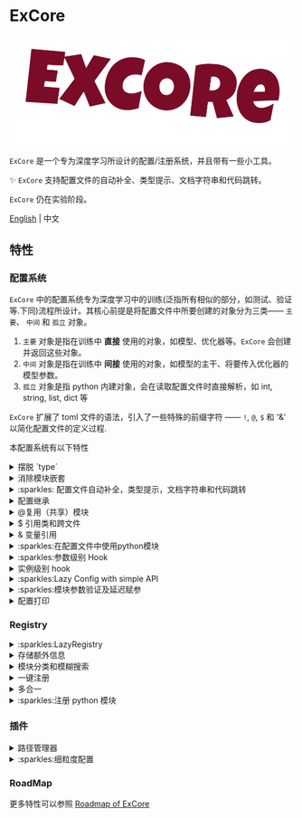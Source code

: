 # ExCore

![](./docs/static/img/lo.png)

`ExCore` 是一个专为深度学习所设计的配置/注册系统，并且带有一些小工具。

:sparkles: `ExCore` 支持配置文件的自动补全、类型提示、文档字符串和代码跳转。

`ExCore` 仍在实验阶段。

[English](./README.md) | 中文

## 特性

### 配置系统

`ExCore` 中的配置系统专为深度学习中的训练(泛指所有相似的部分，如测试、验证等.下同)流程所设计。其核心前提是将配置文件中所要创建的对象分为三类—— `主要`、 `中间` 和 `孤立` 对象。

1. `主要` 对象是指在训练中 **直接** 使用的对象，如模型、优化器等。`ExCore` 会创建并返回这些对象。
2. `中间` 对象是指在训练中 **间接** 使用的对象，如模型的主干、将要传入优化器的模型参数。
3. `孤立` 对象是指 python 内建对象，会在读取配置文件时直接解析，如 int, string, list, dict 等

`ExCore` 扩展了 toml 文件的语法，引入了一些特殊的前缀字符 —— `!`, `@`, `$` 和 '&' 以简化配置文件的定义过程.

本配置系统有以下特性

<details>
  <summary>摆脱 `type`</summary>

```yaml
Model:
  type: ResNet # <----- ugly type
  layers: 50
  num_classes: 1
```

为了摆脱`type`, `ExCore` 将所有注册的名称都视为 `保留字`. `主要` 模块需要定义为 `[PrimaryFields.ModuleName]`. `PrimaryFields` 是一些预先定义的字段, 如 `Model`, `Optimizer`. `ModuleName` 即为注册的名称。

```toml
[Model.FCN]
layers = 50
num_classes = 1
```

</details>

<details>
  <summary>消除模块嵌套</summary>

```yaml
TrainData:
  type: Cityscapes
  dataset_root: data/cityscapes
  transforms:
   - type: ResizeStepScale
     min_scale_factor: 0.5
     max_scale_factor: 2.0
     scale_step_size: 0.25
   - type: RandomPaddingCrop
        crop_size: [1024, 512]
   - type: Normalize
  mode: train

```

`ExCore` 使用一些特殊的前缀字符来表明一些参数也是模块。后面会介绍更多前缀.

```toml
[TrainData.Cityscapes]
dataset_root = "data/cityscapes"
mode = 'train'
# 使用 `!` 表示这是一个需要实例化的模块。规范来说应该使用引号包裹"!transforms"，但是无所谓
!transforms = ["ResizeStepScale", "RandomPaddingCrop", "Normalize"]

# 中间对象的`PrimaryFields` 可以被省略
[ResizeStepScale]
min_scale_factor = 0.5
max_scale_factor = 2.0
scale_step_size = 0.25

# 也可以显式地指定
[Transforms.RandomPaddingCrop]
crop_size = [1024, 512]

# 没有参数时甚至可以不定义
# [Normalize]

```

</details>

<details>
  <summary> :sparkles: 配置文件自动补全，类型提示，文档字符串和代码跳转</summary>

旧式配置的设计因难以编写（没有自动补全功能）和无法导航到相应的类而饱受诟病。然而语言服务器协议（Language Server Protocol）可用于支持各种代码编辑功能，如自动完成、类型提示和代码导航。通过利用 lsp 和 json_schema，它能够提供自动补全、一些弱类型提示（如果代码注释得很好，如 python 中的标准类型提示，它将实现更多功能）和相应类的文档字符串功能。

![](https://user-images.githubusercontent.com/72954905/267884541-56e75031-48a2-4768-8a6c-fc7b83ed977e.gif)

![config](https://github.com/Asthestarsfalll/ExCore/assets/72954905/2b0e151c-5c2b-4082-9796-d171e211c7c8)

`ExCore` 通过将类名到代码文件位置的映射保存在本地来支持代码跳转的功能。目前只支持neovim, 见 [excore.nvim](https://github.com/Asthestarsfalll/excore.nvim).

![to_class](https://github.com/Asthestarsfalll/ExCore/assets/72954905/9677c204-eb46-4cf3-a8bf-03f9bee8d6fb)

</details>

<details>
  <summary>配置继承</summary>

使用`__base__` 从另一个toml文件继承，只有字典会局部更新，其他类型会直接被覆盖。

```toml
__base__ = ["xxx.toml", "xxxx.toml"]
```

</details>

<details>
  <summary>@复用（共享）模块</summary>

`ExCore` 使用 `@` 来标记重复使用的模块，这些模块可以在不同模块之间共享。

```toml
# FCN 和 SegNet 将会使用同一个 ResNet 对象
[Model.FCN]
@backbone = "ResNet"

[Model.SegNet]
@backbone = "ResNet"

[ResNet]
layers = 50
in_channel = 3
```

等同于

```python
resnet = ResNet(layers=50, in_channel=3)

FCN(backbone=resnet)
SegNet(backbone=resnet)

# 如果使用"!"，那么其等同于

FCN(backbone=ResNet(layers=50, in_channel=3))
SegNet(backbone=ResNet(layers=50, in_channel=3))
```

</details>

<details>
  <summary>$ 引用类和跨文件</summary>

`ExCore` 使用 `$` 来表示使用类本身而不用实例化

```toml
[Model.ResNet]
$block = "BasicBlock"
layers = 50
in_channel = 3
```

等同于

```python
from xxx import ResNet, BasicBlock
ResNet(block=BasicBlock, layers=50, in_channel=3)
```

为了跨文件引用模块，`$` 可以用于 `PrimaryFields` 之前，例如：

文件 A:

```toml
[Block.BasicBlock]
```

文件 B:

```toml
[Block.BottleneckBlock]
```

文件 C:

```toml
[Model.ResNet]
!block="$Block"
```

所以我们可以将文件A C 或文件B C结合

```toml
__base__ = ["A.toml", "C.toml"]
# or
__base__ = ["B.toml", "C.toml"]
```

</details>

<details>
  <summary>& 变量引用</summary>

`ExCore` 使用 `&` 来引用配置文件最顶层的变量。

```toml
size = 224

[TrainData.ImageNet]
&train_size = "size"
!transforms = ['RandomResize', 'Pad']
data_path = 'xxx'

[Transform.Pad]
&pad_size = "size"

[TestData.ImageNet]
!transforms = ['Normalize']
&test_size = "size"
data_path = 'xxx'
```

`&` 也可以用于参数之中。通常配合参数钩子使用，请参考 `finegrained_config`。

</details>

<details>
  <summary>:sparkles:在配置文件中使用python模块</summary>

`ExCore` 中的注册器可以注册一个模块，如：

```python
from excore import Registry
import torch

MODULE = Registry("module")
MODULE.register_module(torch)
```

然后你可以在配置文件中使用 torch

```toml
[Model.ResNet]
$activation = "torch.nn.ReLU"
# 或者
$activation = "torch.nn.ReLU()"
# 或者, 注意，这里直接使用eval
$activation = "torch.nn.ReLU(inplace=True)"
```

```python
import torch
from xxx import ResNet

ResNet(torch.nn.ReLU)
# 或者
ResNet(torch.nn.ReLU())
# 或者
ResNet(torch.nn.ReLU(inplace=True))
```

</details>

<details>
  <summary>:sparkles:参数级别 Hook</summary>

`ExCore` 提供了一个简单方式调用无参的参数Hook。

```toml
[Optimizer.AdamW]
@params = "$Model.parameters()"
weight_decay = 0.01
```

如果你想要调用一个类方法或者静态方法。

```toml
[Model.XXX]
$backbone = "A.from_pretained()"
```

属性也可以被使用。

```toml
[Model.XXX]
!channel = "$Block.out_channel"
```

也可以链式调用。

```toml
[Model.XXX]
!channel = "$Block.last_conv.out_channels"
```

这种方式要求你在目标类的上定义相应的方法或属性，并且不能传递参数。因此 `ExCore` 提供了 `ConfigArgumentHook`

```python
class ConfigArgumentHook(node, enabled)
```

你需要继承自 `ConfigArgumentHook` 实现自己的类，例如：

```python
from excore import ConfigArgumentHook

from . import HOOKS


@HOOKS.register()
class BnWeightDecayHook(ConfigArgumentHook):
    def __init__(self, node, enabled: bool, bn_weight_decay: bool, weight_decay: float):
        super().__init__(node, enabled)
        self.bn_weight_decay = bn_weight_decay
        self.weight_decay = weight_decay

    def hook(self):
        model = self.node()
        if self.bn_weight_decay:
            optim_params = model.parameters()
        else:
            p_bn = [p for n, p in model.named_parameters() if "bn" in n]
            p_non_bn = [p for n, p in model.named_parameters() if "bn" not in n]
            optim_params = [
                {"params": p_bn, "weight_decay": 0},
                {"params": p_non_bn, "weight_decay": self.weight_decay},
            ]
        return optim_params

```

```toml
[Optimizer.SGD]
@params = "$Model@BnWeightDecayHook"
lr = 0.05
momentum = 0.9
weight_decay = 0.0001

[ConfigHook.BnWeightDecayHook]
weight_decay = 0.0001
bn_weight_decay = false
enabled = true
```

使用 `@` 来调用用户定义的Hook.

</details>

<details>
  <summary>实例级别 hook</summary>

If the logic of module building are too complicated, instance-level hook may be helpful.

TODO

</details>

<details>
  <summary>:sparkles:Lazy Config with simple API</summary>
LazyConfig 的核心概念是 `Lazy`，它代表一种延迟的状态。在实例化之前，所有参数都会存储在一个特殊的字典中，该字典还包含了目标类/函数是什么。因此，可以很容易地更改模块的任何参数，并控制应该实例化哪个模块，不应该实例化哪个模块。

它还用于通过Python语言服务（LSP）解决纯文本配置的缺陷，Python LSP能够提供代码导航、自动补全等功能。

`ExCore` 实现了一些节点—— `ModuleNode`、`InternNode`、`ReusedNode`、`ClassNode`、`ConfigHookNode`、`GetAttr` 和 `VariableReference`，以及一个 `LazyConfig` 来管理所有节点。

`ExCore` 只提供了两个简单的 API 来构建模块—— `load` 和 `build_all` 。

通常情况下，使用以下代码一键创建所有对象：

```python
from excore import config
layz_cfg = config.load('xxx.toml')
module_dict, run_info = config.build_all(layz_cfg)
```

`build_all` 的结果分别是 `Primary` 模块和 `Isolated` 对象。

如果你只想使用某个特定的模块：

```python
from excore import config
layz_cfg = config.load('xxx.toml')
model = layz_cfg.Model() # Model是`PrimaryFields`之一
# 或者
model = layz_cfg['Model']()
```

如果你想按照其他逻辑构建模块，你仍然可以使用 `LazyConfig` 来调整 `node`s 的参数和其他事情。

```python
from excore import config
layz_cfg = config.load('xxx.toml')
lazy_cfg.Model << dict(pre_trained='./')
# 或者
lazy_cfg.Model.add(pre_trained='./')

module_dict, run_info = config.build_all(layz_cfg)
```

</details>

<details>
  <summary>:sparkles:模块参数验证及延迟赋参</summary>

在模块初始化和调用之前验证参数，这将节省一些连续的耗时初始化的时间。

可以手动设置任何缺少的参数值，其会被解析为字符串、整数、列表、元组或字典。

使用环境变量 `EXCORE_VALIDATE` 和 `EXCORE_MANUAL_SET` 来控制是否进行验证和分配。

</details>

<details>
  <summary>配置打印</summary>

```python
from excore import config
cfg = config.load_config('xx.toml')
print(cfg)
```

结果:

```
╒══════════════════════════╤══════════════════════════════════════════════════════════════════════╕
│ size                     │ 1024                                                                 │
├──────────────────────────┼──────────────────────────────────────────────────────────────────────┤
│ TrainData.CityScapes     │ ╒═════════════╤════════════════════════════════════════════════════╕ │
│                          │ │ &train_size │ size                                               │ │
│                          │ ├─────────────┼────────────────────────────────────────────────────┤ │
│                          │ │ !transforms │ ['RandomResize', 'RandomFlip', 'Normalize', 'Pad'] │ │
│                          │ ├─────────────┼────────────────────────────────────────────────────┤ │
│                          │ │ data_path   │ xxx                                                │ │
│                          │ ╘═════════════╧════════════════════════════════════════════════════╛ │
├──────────────────────────┼──────────────────────────────────────────────────────────────────────┤
│ Transform.RandomFlip     │ ╒══════╤═════╕                                                       │
│                          │ │ prob │ 0.5 │                                                       │
│                          │ ├──────┼─────┤                                                       │
│                          │ │ axis │ 0   │                                                       │
│                          │ ╘══════╧═════╛                                                       │
├──────────────────────────┼──────────────────────────────────────────────────────────────────────┤
│ Transform.Pad            │ ╒═══════════╤══════╕                                                 │
│                          │ │ &pad_size │ size │                                                 │
│                          │ ╘═══════════╧══════╛                                                 │
├──────────────────────────┼──────────────────────────────────────────────────────────────────────┤
│ Normalize.std            │ [0.5, 0.5, 0.5]                                                      │
├──────────────────────────┼──────────────────────────────────────────────────────────────────────┤
│ Normalize.mean           │ [0.5, 0.5, 0.5]                                                      │
├──────────────────────────┼──────────────────────────────────────────────────────────────────────┤
│ TestData.CityScapes      │ ╒═════════════╤═══════════════╕                                      │
│                          │ │ !transforms │ ['Normalize'] │                                      │
│                          │ ├─────────────┼───────────────┤                                      │
│                          │ │ &test_size  │ size          │                                      │
│                          │ ├─────────────┼───────────────┤                                      │
│                          │ │ data_path   │ xxx           │                                      │
│                          │ ╘═════════════╧═══════════════╛                                      │
├──────────────────────────┼──────────────────────────────────────────────────────────────────────┤
│ Model.FCN                │ ╒═══════════╤════════════╕                                           │
│                          │ │ @backbone │ ResNet     │                                           │
│                          │ ├───────────┼────────────┤                                           │
│                          │ │ @head     │ SimpleHead │                                           │
│                          │ ╘═══════════╧════════════╛                                           │
...
```

</details>

### Registry

<details>
  <summary>:sparkles:LazyRegistry</summary>

为了减少不必要的导入，`ExCore` 提供了 `LazyRegistry`，其可以存储类或函数的名称到它们的 “限制名称” （qualname）映射，并且将映射转储到本地。当配置文件解析时，必要的模块才会被导入。

</details>

<details>
  <summary>存储额外信息</summary>

```python
from excore import Registry

Models = Registry("Model", extra_field="is_backbone")


@Models.register(is_backbone=True)
class ResNet:
    pass

```

</details>

<details>
  <summary>模块分类和模糊搜索</summary>

```python
from excore import Registry

Models = Registry("Model", extra_field="is_backbone")


@Models.register(is_backbone=True)
class ResNet:
    pass

@Models.register(is_backbone=True)
class ResNet50:
    pass

@Models.register(is_backbone=True)
class ResNet101:
    pass

@Models.register(is_backbone=False)
class head:
    pass


print(Models.module_table(select_info='is_backbone'))

print(Models.module_table(filter='**Res**'))
```

results:

```
  ╒═══════════╤═══════════════╕
  │ Model     │ is_backbone   │
  ╞═══════════╪═══════════════╡
  │ ResNet    │ True          │
  ├───────────┼───────────────┤
  │ ResNet101 │ True          │
  ├───────────┼───────────────┤
  │ ResNet50  │ True          │
  ├───────────┼───────────────┤
  │ head      │ False         │
  ╘═══════════╧═══════════════╛

  ╒═══════════╕
  │ Model     │
  ╞═══════════╡
  │ ResNet    │
  ├───────────┤
  │ ResNet101 │
  ├───────────┤
  │ ResNet50  │
  ╘═══════════╛
```

</details>

<details>
  <summary>一键注册</summary>

```python
from torch import optim
from excore import Registry

OPTIM = Registry("Optimizer")


def _get_modules(name: str, module) -> bool:
    if name[0].isupper():
        return True
    return False


OPTIM.match(optim, _get_modules)
print(OPTIM)
```


results:

```
╒════════════╤════════════════════════════════════╕
│ NAME       │ DIR                                │
╞════════════╪════════════════════════════════════╡
│ Adadelta   │ torch.optim.adadelta.Adadelta      │
├────────────┼────────────────────────────────────┤
│ Adagrad    │ torch.optim.adagrad.Adagrad        │
├────────────┼────────────────────────────────────┤
│ Adam       │ torch.optim.adam.Adam              │
├────────────┼────────────────────────────────────┤
│ AdamW      │ torch.optim.adamw.AdamW            │
├────────────┼────────────────────────────────────┤
│ SparseAdam │ torch.optim.sparse_adam.SparseAdam │
├────────────┼────────────────────────────────────┤
│ Adamax     │ torch.optim.adamax.Adamax          │
├────────────┼────────────────────────────────────┤
│ ASGD       │ torch.optim.asgd.ASGD              │
├────────────┼────────────────────────────────────┤
│ SGD        │ torch.optim.sgd.SGD                │
├────────────┼────────────────────────────────────┤
│ RAdam      │ torch.optim.radam.RAdam            │
├────────────┼────────────────────────────────────┤
│ Rprop      │ torch.optim.rprop.Rprop            │
├────────────┼────────────────────────────────────┤
│ RMSprop    │ torch.optim.rmsprop.RMSprop        │
├────────────┼────────────────────────────────────┤
│ Optimizer  │ torch.optim.optimizer.Optimizer    │
├────────────┼────────────────────────────────────┤
│ NAdam      │ torch.optim.nadam.NAdam            │
├────────────┼────────────────────────────────────┤
│ LBFGS      │ torch.optim.lbfgs.LBFGS            │
╘════════════╧════════════════════════════════════╛
```

</details>

<details>
  <summary>多合一</summary>

可以通过 Registry 来获取所有已定义的注册器，并且可以将它们合并为一个全局注册器。

```python
from excore import Registry

MODEL = Registry.get_registry("Model")

G = Registry.make_global()

```

</details>

<details>
  <summary>:sparkles:注册 python 模块</summary>

`Registry` 不只能够注册类或者函数，还能注册python模块，如:

```python
from excore import Registry
import torch

MODULE = Registry("module")
MODULE.register_module(torch)
```

可以在配置中使用 torch：

```toml
[Model.ResNet]
$activation = "torch.nn.ReLU"
# 或者
!activation = "torch.nn.ReLU"
```

等同于

```python
import torch
from xxx import ResNet

ResNet(torch.nn.ReLU)
# 或者
ResNet(torch.nn.ReLU())
```

</details>

### 插件
<details>
  <summary>路径管理器</summary>

通过结构化方式管理目录创建，当作用域内的操作失败时自动清理已创建目录。

```python
from excore.plugins.path_manager import PathManager

with PathManager(
    base_path = "./exp",
    sub_folders=["folder1", "folder2"],
    config_name="config_dir",
    instance_name="test1",
    remove_if_fail=True,
    sub_folder_exist_ok=False,
    config_name_first=False,
    return_str=True,
) as pm:
    folder1_path:str = pm.get("folder1")  # 获取文件夹路径
    folder2_path:str = pm.get("folder2")
    do_sth(folder1_path, folder2_path)
    train()
```

生成的目录结构：

```
exp
├── folder1
│   └── config_dir
│       └── test1
└── folder2
    └── config_dir
        └── test1
```

可通过数据类优化使用体验：

```python
from dataclasses import dataclass
from excore.plugins.path_manager import PathManager

@dataclass
class SubPath:
    folder1: str = "folder1"
    folder2: str = "folder2"

sub_path = SubPath()

with PathManager(
    base_path = "./exp",
    sub_folders=sub_path,
    config_name="config_dir",
    instance_name="test1",
    remove_if_fail=True,
    sub_folder_exist_ok=False,
    config_name_first=False,
    return_str=True,
) as pm:
    folder1_path:str = sub_path.folder1
    folder2_path:str = sub_path.folder2
    do_sth(folder1_path, folder2_path)
    train()
```

</details>

<details>
  <summary>:sparkles:细粒度配置</summary>

参考YOLO风格的配置方式，实现细粒度模型架构配置能力。

首先需要为注册的模块类添加参数传递关系声明：

```python
from excore import Registry

MODEL = Registry("Model", extra_field=["receive", "send"])
MODEL.register_module(nn.Conv2d, receive="in_channels", send="out_channels")
MODEL.register_module(nn.BatchNorm2d, receive="num_features", send="num_features")
```

`receive` 应为字符串或字符串列表，表示参数传递中需要接收的参数名称。`send` 同理。

第二步启用细粒度配置功能：

```python
from excore.plugins.finegrained_config import enable_finegrained_config

enable_finegrained_config()
```

第三步使用 `*` 符号定义细粒度配置，需要三个必须参数：

- `$class_mapping`: 使用的模块类名列表
- `info`: 层级配置列表，格式为[重复次数, 模块索引]
- `args`: 各层初始化参数列表

```toml
[Backbone.FinegrainedModel]
$backbone = "torch.nn.Sequential*FinegrainedConfig"

[FinegrainedConfig]
$class_mapping = ['Conv2d', 'BatchNorm2d']
# [参数来源层, 重复次数, 模块索引]
info = [
  [1, 0],
  [3, 0],
  [1, 1],
  [2, 0],
  [1, 1],
]
args = [
  [3],
  [32, 3],
  [64, 3],
  [128],
  [224, 1],
  [224],
]
```

`$backbone = "torch.nn.Sequential*$ConfigInfo::backbone"` 表示使用 `torch.nn.Sequential` 作为容器包装 `FinegrainedConfig` 生成的模块。`*FinegrainedConfig` 表示应用细粒度配置解析器，并从 `FinegrainedConfig` 字典获取初始化参数。

系统会根据模块类声明的 `receive` 和 `send` 参数自动传递关键参数。

最终生成的骨干网络结构如下：

```bash
Sequential(
  (0): Conv2d(3, 32, kernel_size=(3, 3), stride=(1, 1))
  (1): Conv2d(32, 64, kernel_size=(3, 3), stride=(1, 1))
  (2): Conv2d(32, 64, kernel_size=(3, 3), stride=(1, 1))
  (3): Conv2d(32, 64, kernel_size=(3, 3), stride=(1, 1))
  (4): BatchNorm2d(64, eps=128, momentum=0.1, affine=True, track_running_stats=True)
  (5): Conv2d(64, 224, kernel_size=(1, 1), stride=(1, 1))
  (6): Conv2d(64, 224, kernel_size=(1, 1), stride=(1, 1))
  (7): BatchNorm2d(224, eps=224, momentum=0.1, affine=True, track_running_stats=True)
)
```

</details>

### RoadMap

更多特性可以参照 [Roadmap of ExCore](https://github.com/users/Asthestarsfalll/projects/4)
